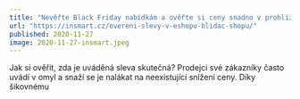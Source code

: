 ```yaml
---
title: "Nevěřte Black Friday nabídkám a ověřte si ceny snadno v prohlížeči"
url: "https://insmart.cz/overeni-slevy-v-eshopu-hlidac-shopu/"
published: 2020-11-27
image: 2020-11-27-insmart.jpeg
---
```


Jak si ověřit, zda je uváděná sleva skutečná? Prodejci své zákazníky často uvádí v omyl a snaží se je nalákat na neexistující snížení ceny. Díky šikovnému
